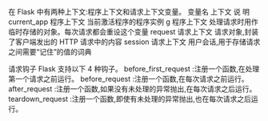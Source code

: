 在 Flask 中有两种上下文:程序上下文和请求上下文变量。
变量名 上下文 说  明
current_app 程序上下文 当前激活程序的程序实例
g 程序上下文 处理请求时用作临时存储的对象。每次请求都会重设这个变量
request 请求上下文 请求对象,封装了客户端发出的 HTTP 请求中的内容
session 请求上下文 用户会话,用于存储请求之间需要“记住”的值的词典

请求钩子
Flask 支持以下 4 种钩子。
before_first_request :注册一个函数,在处理第一个请求之前运行。
before_request :注册一个函数,在每次请求之前运行。
after_request :注册一个函数,如果没有未处理的异常抛出,在每次请求之后运行。
teardown_request :注册一个函数,即使有未处理的异常抛出,也在每次请求之后运行。